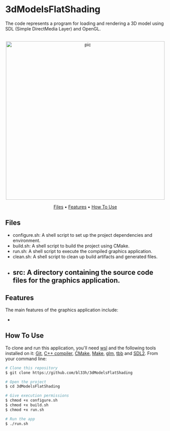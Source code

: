 # 3dModelsFlatShading
The code represents a program for loading and rendering a 3D model using SDL (Simple DirectMedia Layer) and OpenGL.

<p align="center">
  <br>
  <img src="" alt="pic" width="500">
  <br>
</p>

<p align="center" >
  <a href="#Files">Files</a> •
  <a href="#Features">Features</a> •
  <a href="#how-to-use">How To Use</a> 
</p>

## Files

- configure.sh: A shell script to set up the project dependencies and environment.
- build.sh: A shell script to build the project using CMake.
- run.sh: A shell script to execute the compiled graphics application.
- clean.sh: A shell script to clean up build artifacts and generated files.
- src: A directory containing the source code files for the graphics application.
  - 

## Features
The main features of the graphics application include:

- 

## How To Use
To clone and run this application, you'll need [wsl](https://learn.microsoft.com/en-us/windows/wsl/install) and the following tools installed on it: [Git](https://git-scm.com), [C++ compiler](https://www.fdi.ucm.es/profesor/luis/fp/devtools/mingw.html), [CMake](https://cmake.org/download/), [Make](https://linuxhint.com/install-make-ubuntu/), [glm](https://sourceforge.net/projects/glm.mirror/), [tbb](https://www.intel.com/content/www/us/en/developer/tools/oneapi/onetbb.html) and [SDL2](https://www.oreilly.com/library/view/rust-programming-by/9781788390637/386c15eb-41b2-41b4-bd65-154a750a58d8.xhtml). From your command line:

```bash
# Clone this repository
$ git clone https://github.com/bl33h/3dModelsFlatShading

# Open the project
$ cd 3dModelsFlatShading

# Give execution permissions
$ chmod +x configure.sh
$ chmod +x build.sh
$ chmod +x run.sh

# Run the app
$ ./run.sh
```
